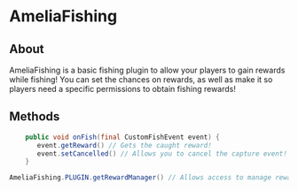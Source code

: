 # AmeliaFishing
 
## About
AmeliaFishing is a basic fishing plugin to allow your players to gain rewards while fishing! You can set the chances on rewards, as well as make it so players need a specific permissions to obtain fishing rewards!

## Methods
```java
    public void onFish(final CustomFishEvent event) {
       event.getReward() // Gets the caught reward!
       event.setCancelled() // Allows you to cancel the capture event!
    }
```

```java
AmeliaFishing.PLUGIN.getRewardManager() // Allows access to manage rewards and generate your own FishingReward!
```
